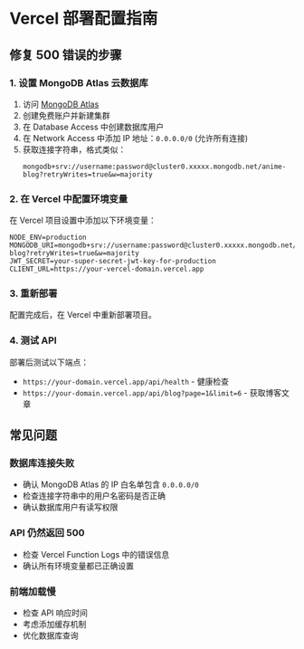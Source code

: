 # Vercel 部署配置指南

## 修复 500 错误的步骤

### 1. 设置 MongoDB Atlas 云数据库

1. 访问 [MongoDB Atlas](https://www.mongodb.com/atlas)
2. 创建免费账户并新建集群
3. 在 Database Access 中创建数据库用户
4. 在 Network Access 中添加 IP 地址：`0.0.0.0/0` (允许所有连接)
5. 获取连接字符串，格式类似：
   ```
   mongodb+srv://username:password@cluster0.xxxxx.mongodb.net/anime-blog?retryWrites=true&w=majority
   ```

### 2. 在 Vercel 中配置环境变量

在 Vercel 项目设置中添加以下环境变量：

```
NODE_ENV=production
MONGODB_URI=mongodb+srv://username:password@cluster0.xxxxx.mongodb.net/anime-blog?retryWrites=true&w=majority
JWT_SECRET=your-super-secret-jwt-key-for-production
CLIENT_URL=https://your-vercel-domain.vercel.app
```

### 3. 重新部署

配置完成后，在 Vercel 中重新部署项目。

### 4. 测试 API

部署后测试以下端点：
- `https://your-domain.vercel.app/api/health` - 健康检查
- `https://your-domain.vercel.app/api/blog?page=1&limit=6` - 获取博客文章

## 常见问题

### 数据库连接失败
- 确认 MongoDB Atlas 的 IP 白名单包含 `0.0.0.0/0`
- 检查连接字符串中的用户名密码是否正确
- 确认数据库用户有读写权限

### API 仍然返回 500
- 检查 Vercel Function Logs 中的错误信息
- 确认所有环境变量都已正确设置

### 前端加载慢
- 检查 API 响应时间
- 考虑添加缓存机制
- 优化数据库查询
